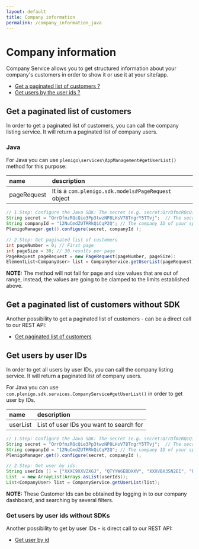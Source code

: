 ```yaml
---
layout: default
title: Company information
permalink: /company_information_java
---
```


# Company information

Company Service allows you to get structured information about your company's customers in order to show it or use it at your site/app.

* [Get a paginated list of customers ?](https://plenigo.github.io/company_information_java#get-a-paginated-list-of-customers)
* [Get users by the user ids ?](https://plenigo.github.io/company_information_java#get-users-by-user-ids)

## Get a paginated list of customers 

In order to get a paginated list of customers, you can call the company listing service. It will return a paginated list of company users.

### Java

For Java you can use `plenigo\services\AppManagement#getUserList()` method for this purpose:

| name       | description                                                                   |
|:-----------|:------------------------------------------------------------------------------|
| pageRequest| It is a `com.plenigo.sdk.models#PageRequest` object                     |

```java
// 1.Step: Configure the Java SDK: The secret (e.g. secret:QrrDfmzRQcQie3Pp3twzNP8LHsV78TngrY5TTvj) and the company ID (e.g.:12NuCmdZUTRRkQiCqP2Q).
String secret = "QrrDfmzRQcQie3Pp3twzNP8LHsV78TngrY5TTvj";  // The secret key of your specific company.
String companyId = "12NuCmdZUTRRkQiCqP2Q"; // The company ID of your specific company.
PlenigoManager.get().configure(secret, companyId );

// 2.Step: Get paginated list of customers
int pageNumber = 0; // First page
int pageSize = 30; // 30 results per page
PageRequest pageRequest = new PageRequest(pageNumber, pageSize):
ElementList<CompanyUser> list = CompanyService.getUserList(pageRequest);
```

**NOTE:** The method will not fail for page and size values that are out of range, instead, the values are going to be clamped to the limits established above.

## Get a paginated list of customers without SDK

Another possibility to get a paginated list of customers - can be a direct call to our REST API:

* [Get paginated list of customers](https://api.plenigo.com/#!/company/getCompanyUsers)

## Get users by user IDs 

In order to get all users by user IDs, you can call the company listing service. It will return a paginated list of company users.


For Java you can use `com.plenigo.sdk.services.CompanyService#getUserList()` in order to get user by IDs.

| name        | description                                                                        |
|:------------|:-----------------------------------------------------------------------------------|
| userList    | List of user IDs you want to search for |

```java
// 1.Step: Configure the Java SDK: The secret (e.g. secret:QrrDfmzRQcQie3Pp3twzNP8LHsV78TngrY5TTvj) and the company ID (e.g.:12NuCmdZUTRRkQiCqP2Q).
String secret = "QrrDfmzRQcQie3Pp3twzNP8LHsV78TngrY5TTvj";  // The secret key of your specific company.
String companyId = "12NuCmdZUTRRkQiCqP2Q"; // The company ID of your specific company.
PlenigoManager.get().configure(secret, companyId );

// 2.Step: Get user by ids.
String userIds [] = {"XXXC9XXVZX6J", "QTYYW6EBDXXV", "XXXVBX3SN2EI", "RRZ1XX3WRPV5"}; // The customer IDs from the Frisbii Media Backend.
List  = new ArrayList(Arrays.asList(userIds));
List<CompanyUser> list = CompanyService.getUserList(list);
```

**NOTE:** These Customer Ids can be obtained by logging in to our company dashboard, and searching by several filters.

### Get users by user ids without SDKs

Another possibility to get by user IDs - is direct call to our REST API:

* [Get user by id](https://api.plenigo.com/#!/company/getCompanyUsersFromUserIds)
